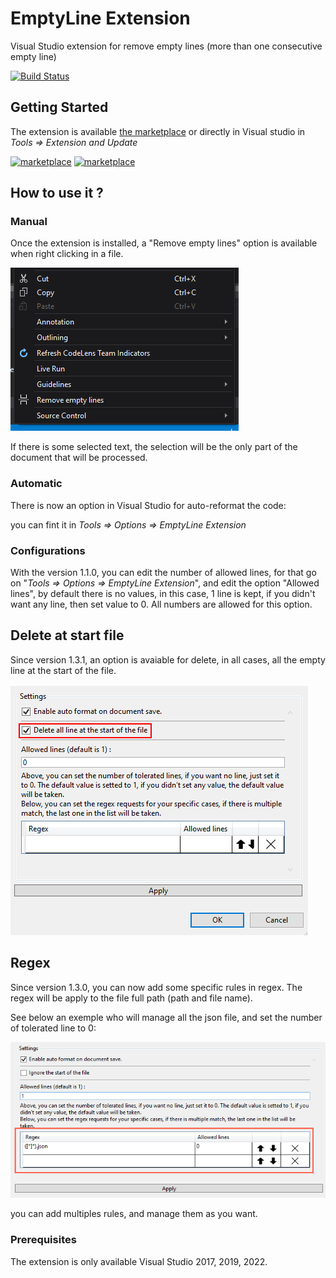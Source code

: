 # EmptyLine Extension

Visual Studio extension for remove empty lines (more than one consecutive empty line)

[![Build Status](https://my-biblipi.visualstudio.com/Plugins/_apis/build/status/EmptyLine%20Extension%20build?branchName=master)](https://my-biblipi.visualstudio.com/Plugins/_build/latest?definitionId=3&branchName=master)

## Getting Started

The extension is available [the marketplace](https://marketplace.visualstudio.com/items?itemName=Mybiblipi.EmptyLineExtention) or directly in Visual studio in *Tools => Extension and Update*

[![marketplace](https://img.shields.io/static/v1?label=Marketplace&message=1.3.2&color=green)](https://marketplace.visualstudio.com/items?itemName=Mybiblipi.EmptyLineExtention)
[![marketplace](https://img.shields.io/static/v1?label=Marketplace&message=VS%202022%20-%202.1.0&color=green)](https://marketplace.visualstudio.com/items?itemName=Mybiblipi.EmptyLineExtension22)

## How to use it ?

### Manual

Once the extension is installed, a "Remove empty lines" option is available when right clicking in a file.

![Image](/images/readMe_Option_01.png)

If there is some selected text, the selection will be the only part of the document that will be processed.

### Automatic

There is now an option in Visual Studio for auto-reformat the code:

you can fint it in *Tools => Options => EmptyLine Extension*

### Configurations

With the version 1.1.0, you can edit the number of allowed lines, for that go on "*Tools => Options => EmptyLine Extension*", and edit the option "Allowed lines", by default there is no values, in this case, 1 line is kept, if you didn't want any line, then set value to 0. All numbers are allowed for this option.

## Delete at start file

Since version 1.3.1, an option is avaiable for delete, in all cases, all the empty line at the start of the file.

![Image](/images/readMe_Settings_02.png)

## Regex

Since version 1.3.0, you can now add some specific rules in regex. The regex will be apply to the file full path (path and file name).

See below an exemple who will manage all the json file, and set the number of tolerated line to 0:

![Image](/images/readMe_Settings_01.png)

you can add multiples rules, and manage them as you want.

### Prerequisites

The extension is only available Visual Studio 2017, 2019, 2022. 
